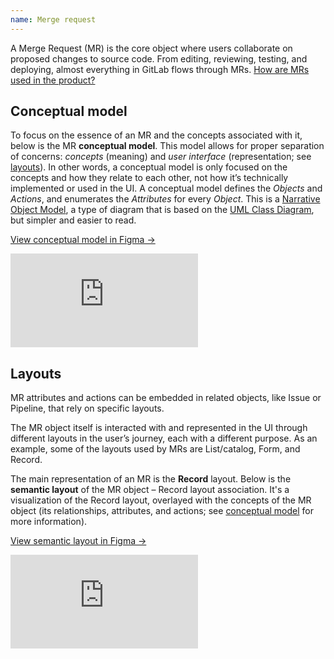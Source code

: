 ```yaml
---
name: Merge request
---
```


A Merge Request (MR) is the core object where users collaborate on proposed changes to source code.
From editing, reviewing, testing, and deploying, almost everything in GitLab flows through MRs.
[How are MRs used in the product?](https://docs.gitlab.com/ee/user/project/merge_requests/)

## Conceptual model

To focus on the essence of an MR and the concepts associated with it, below is the MR **conceptual model**.
This model allows for proper separation of concerns: _concepts_ (meaning) and _user interface_ (representation; see [layouts](#layouts)).
In other words, a conceptual model is only focused on the concepts and how they relate to each other, not how it’s technically implemented or used in the UI.
A conceptual model defines the _Objects_ and _Actions_, and enumerates the _Attributes_ for every _Object_.
This is a [Narrative Object Model](https://medium.com/@hpadkisson/object-modeling-for-designers-an-introduction-7871bdcf8baf), a type of diagram that is based on the [UML Class Diagram](https://en.wikipedia.org/wiki/Class_diagram), but simpler and easier to read.

[View conceptual model in Figma →](https://www.figma.com/file/J68bePHXIN5OPWqaFFY9ri/Conceptual-model?node-id=51%3A18)

<div class="figma-embed">
  <iframe frameborder="0" src="https://www.figma.com/embed?embed_host=share&url=https%3A%2F%2Fwww.figma.com%2Ffile%2FJ68bePHXIN5OPWqaFFY9ri%2FConceptual-model%3Fnode-id%3D51%253A18" allowfullscreen></iframe>
</div>

## Layouts

MR attributes and actions can be embedded in related objects, like Issue or Pipeline, that rely on specific layouts. 

The MR object itself is interacted with and represented in the UI through different layouts in the user’s journey, each with a different purpose.
As an example, some of the layouts used by MRs are List/catalog, Form, and Record.

The main representation of an MR is the **Record** layout.
Below is the **semantic layout** of the MR object – Record layout association.
It's a visualization of the Record layout, overlayed with the concepts of the MR object (its relationships, attributes, and actions; see [conceptual model](#conceptual-model) for more information).

[View semantic layout in Figma →](https://www.figma.com/file/shVF8UZwrQtkNfMDjcrsyH/Semantic-layouts?node-id=50%3A217)

<div class="figma-embed">
  <iframe frameborder="0" src="https://www.figma.com/embed?embed_host=share&url=https%3A%2F%2Fwww.figma.com%2Ffile%2FshVF8UZwrQtkNfMDjcrsyH%2FSemantic-layouts%3Fnode-id%3D50%253A217" allowfullscreen></iframe>
</div>
